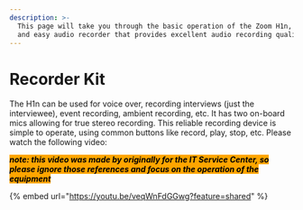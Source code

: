 ```yaml
---
description: >-
  This page will take you through the basic operation of the Zoom H1n, a simple
  and easy audio recorder that provides excellent audio recording quality.
---
```


# Recorder Kit

The H1n can be used for voice over, recording interviews (just the interviewee), event recording, ambient recording, etc. It has two on-board mics allowing for true stereo recording. This reliable recording device is simple to operate, using common buttons like record, play, stop, etc. Please watch the following video:&#x20;

_<mark style="background-color:orange;">**note: this video was made by  originally for the IT Service Center, so please ignore those  references and focus on the operation of the equipment**</mark>_

{% embed url="https://youtu.be/veqWnFdGGwg?feature=shared" %}
